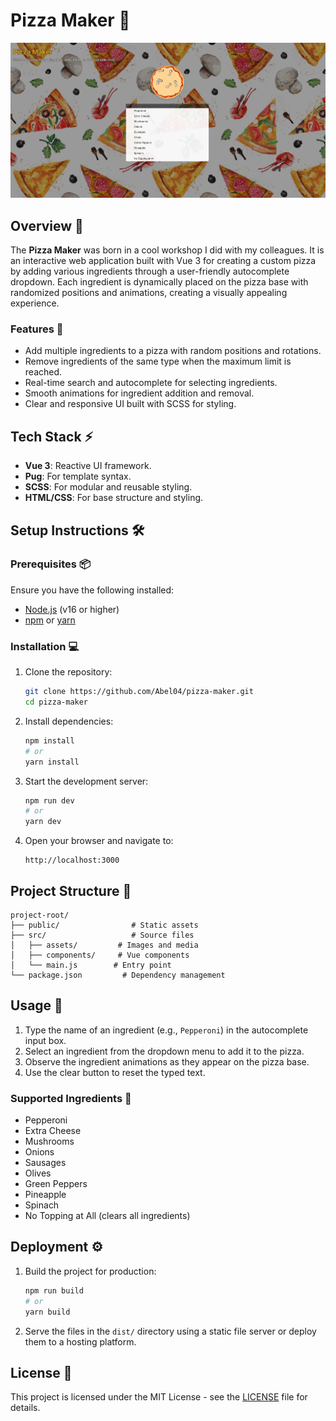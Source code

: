 # Pizza Maker 🍕

![Screenshot](public/screenshot.png)

## Overview 🔄

The **Pizza Maker** was born in a cool workshop I did with my colleagues. It is an interactive web application built with Vue 3 for creating a custom pizza by adding various ingredients through a user-friendly autocomplete dropdown. Each ingredient is dynamically placed on the pizza base with randomized positions and animations, creating a visually appealing experience.

### Features 🎉

- Add multiple ingredients to a pizza with random positions and rotations.
- Remove ingredients of the same type when the maximum limit is reached.
- Real-time search and autocomplete for selecting ingredients.
- Smooth animations for ingredient addition and removal.
- Clear and responsive UI built with SCSS for styling.

## Tech Stack ⚡

- **Vue 3**: Reactive UI framework.
- **Pug**: For template syntax.
- **SCSS**: For modular and reusable styling.
- **HTML/CSS**: For base structure and styling.

## Setup Instructions 🛠️

### Prerequisites 📦

Ensure you have the following installed:

- [Node.js](https://nodejs.org/) (v16 or higher)
- [npm](https://www.npmjs.com/) or [yarn](https://yarnpkg.com/)

### Installation 💻

1. Clone the repository:

   ```bash
   git clone https://github.com/Abel04/pizza-maker.git
   cd pizza-maker
   ```

2. Install dependencies:

   ```bash
   npm install
   # or
   yarn install
   ```

3. Start the development server:

   ```bash
   npm run dev
   # or
   yarn dev
   ```

4. Open your browser and navigate to:
   ```
   http://localhost:3000
   ```

## Project Structure 🔮

```
project-root/
├── public/                # Static assets
├── src/                   # Source files
│   ├── assets/         # Images and media
│   ├── components/     # Vue components
│   └── main.js        # Entry point
└── package.json         # Dependency management
```

## Usage 🚀

1. Type the name of an ingredient (e.g., `Pepperoni`) in the autocomplete input box.
2. Select an ingredient from the dropdown menu to add it to the pizza.
3. Observe the ingredient animations as they appear on the pizza base.
4. Use the clear button to reset the typed text.

### Supported Ingredients 🍲

- Pepperoni
- Extra Cheese
- Mushrooms
- Onions
- Sausages
- Olives
- Green Peppers
- Pineapple
- Spinach
- No Topping at All (clears all ingredients)

## Deployment ⚙️

1. Build the project for production:

   ```bash
   npm run build
   # or
   yarn build
   ```

2. Serve the files in the `dist/` directory using a static file server or deploy them to a hosting platform.

## License 📝

This project is licensed under the MIT License - see the [LICENSE](LICENSE) file for details.

